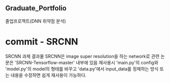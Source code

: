 ﻿## Graduate_Portfolio
졸업프로젝트(DNN 취약점 분석)

# commit - SRCNN

SRCNN 과제 결과물
SRCNN은 image super resolution을 하는 network로 관련 논문은 'SRCNN-Tensorflow-master' 내부에 있음
재사용시 'main.py'의 config와 'model.py'의 model의 형태를 바꾸고 'data.py'에서 input_data를 정제하는 방식 또는 내용을 수정하면
쉽게 재사용이 가능하다.